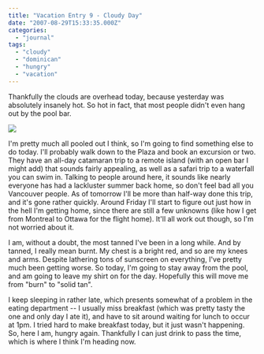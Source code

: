 ```yaml
---
title: "Vacation Entry 9 - Cloudy Day"
date: "2007-08-29T15:33:35.000Z"
categories: 
  - "journal"
tags: 
  - "cloudy"
  - "dominican"
  - "hungry"
  - "vacation"
---
```


Thankfully the clouds are overhead today, because yesterday was absolutely insanely hot. So hot in fact, that most people didn't even hang out by the pool bar.

[![](http://farm2.static.flickr.com/1240/1261399466_d274a82d8a.jpg?v=0)](http://www.flickr.com/photos/duanestorey/1261399466/)

I'm pretty much all pooled out I think, so I'm going to find something else to do today. I'll probably walk down to the Plaza and book an excursion or two. They have an all-day catamaran trip to a remote island (with an open bar I might add) that sounds fairly appealing, as well as a safari trip to a waterfall you can swim in. Talking to people around here, it sounds like nearly everyone has had a lackluster summer back home, so don't feel bad all you Vancouver people. As of tomorrow I'll be more than half-way done this trip, and it's gone rather quickly. Around Friday I'll start to figure out just how in the hell I'm getting home, since there are still a few unknowns (like how I get from Montreal to Ottawa for the flight home). It'll all work out though, so I'm not worried about it.

I am, without a doubt, the most tanned I've been in a long while. And by tanned, I really mean burnt. My chest is a bright red, and so are my knees and arms. Despite lathering tons of sunscreen on everything, I've pretty much been getting worse. So today, I'm going to stay away from the pool, and am going to leave my shirt on for the day. Hopefully this will move me from "burn" to "solid tan".

I keep sleeping in rather late, which presents somewhat of a problem in the eating department -- I usually miss breakfast (which was pretty tasty the one and only day I ate it), and have to sit around waiting for lunch to occur at 1pm. I tried hard to make breakfast today, but it just wasn't happening. So, here I am, hungry again. Thankfully I can just drink to pass the time, which is where I think I'm heading now.
